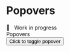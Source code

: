 # Popovers

<div class="alert alert-warning alert-outlined border-t-4 !bg-warning-100 font-semibold mb-10">
🚧
&nbsp;
Work in progress
</div>

<div class="card card-bordered mb-5" id="default">
  <div class="card-header">
    Popovers
  </div>
  <div class="card-body">
    <button type="button" class="btn btn-lg btn-danger" data-bs-toggle="popover" title="Popover title"
      data-bs-content="And here's some amazing content. It's very engaging. Right?">Click to toggle
      popover</button>
  </div>
</div>
